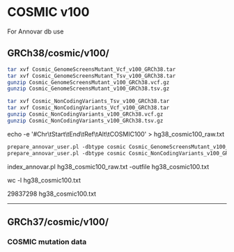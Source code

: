 # COSMIC v100
For Annovar db use

## GRCh38/cosmic/v100/

```bash
tar xvf Cosmic_GenomeScreensMutant_Vcf_v100_GRCh38.tar
tar xvf Cosmic_GenomeScreensMutant_Tsv_v100_GRCh38.tar
gunzip Cosmic_GenomeScreensMutant_v100_GRCh38.vcf.gz
gunzip Cosmic_GenomeScreensMutant_v100_GRCh38.tsv.gz

tar xvf Cosmic_NonCodingVariants_Tsv_v100_GRCh38.tar
tar xvf Cosmic_NonCodingVariants_Vcf_v100_GRCh38.tar
gunzip Cosmic_NonCodingVariants_v100_GRCh38.vcf.gz
gunzip Cosmic_NonCodingVariants_v100_GRCh38.tsv.gz
```

echo -e '#Chr\tStart\tEnd\tRef\tAlt\tCOSMIC100' > hg38_cosmic100_raw.txt

```perl
prepare_annovar_user.pl -dbtype cosmic Cosmic_GenomeScreensMutant_v100_GRCh38.tsv -vcf Cosmic_GenomeScreensMutant_v100_GRCh38.vcf >> hg38_cosmic100_raw.txt 
prepare_annovar_user.pl -dbtype cosmic Cosmic_NonCodingVariants_v100_GRCh38.tsv -vcf Cosmic_NonCodingVariants_v100_GRCh38.vcf >> hg38_cosmic100_raw.txt 
```

index_annovar.pl hg38_cosmic100_raw.txt -outfile hg38_cosmic100.txt 

wc -l hg38_cosmic100.txt

29837298 hg38_cosmic100.txt



---

## GRCh37/cosmic/v100/
### COSMIC mutation data
